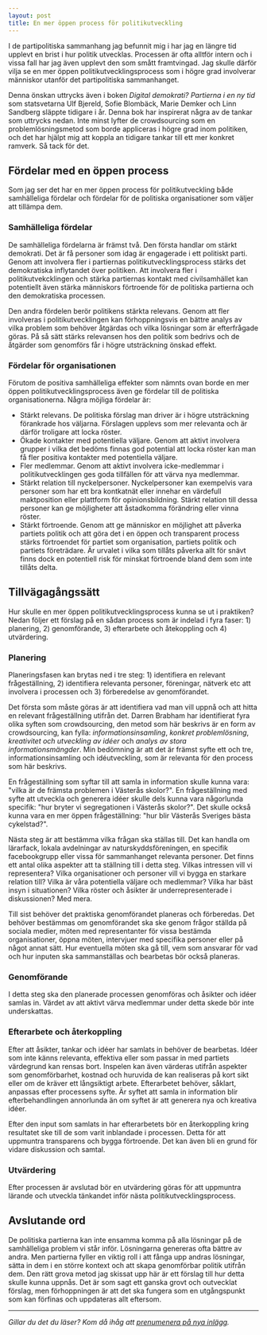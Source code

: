 ```yaml
---
layout: post
title: En mer öppen process för politikutveckling
---
```


I de partipolitiska sammanhang jag befunnit mig i har jag en längre
tid upplevt en brist i hur politik utvecklas. Processen är ofta
alltför intern och i vissa fall har jag även upplevt den som
smått framtvingad. Jag skulle därför vilja se en mer öppen
politikutvecklingsprocess som i högre grad involverar människor
utanför det partipolitiska sammanhanget.

Denna önskan uttrycks även i boken *Digital demokrati? Partierna
i en ny tid* som statsvetarna Ulf Bjereld, Sofie Blombäck, Marie
Demker och Linn Sandberg släppte tidigare i år. Denna bok har
inspirerat några av de tankar som uttrycks nedan. Inte minst
lyfter de crowdsourcing som en problemlösningsmetod som borde
appliceras i högre grad inom politiken, och det har hjälpt mig
att koppla an tidigare tankar till ett mer konkret ramverk. Så
tack för det.


## Fördelar med en öppen process

Som jag ser det har en mer öppen process för politikutveckling
både samhälleliga fördelar och fördelar för de politiska
organisationer som väljer att tillämpa dem.

### Samhälleliga fördelar

De samhälleliga fördelarna är främst två. Den första handlar om
stärkt demokrati. Det är få personer som idag är engagerade i ett
politiskt parti. Genom att involvera fler i partiernas
politikutvecklingsprocess stärks det demokratiska inflytandet
över politiken. Att involvera fler i politikutvekcklingen och
stärka partiernas kontakt med civilsamhället kan potentiellt även
stärka människors förtroende för de politiska partierna och den
demokratiska processen.

Den andra fördelen berör politikens stärkta relevans. Genom att
fler involveras i politikutvecklingen kan förhoppningsvis en
bättre analys av vilka problem som behöver åtgärdas och vilka
lösningar som är efterfrågade göras. På så sätt stärks relevansen
hos den politik som bedrivs och de åtgärder som genomförs får i
högre utsträckning önskad effekt.

### Fördelar för organisationen

Förutom de positiva samhälleliga effekter som nämnts ovan borde
en mer öppen politikutvecklingsprocess även ge fördelar till de
politiska organisationerna. Några möjliga fördelar är:

* Stärkt relevans. De politiska förslag man driver är i högre
  utsträckning förankrade hos väljarna. Förslagen upplevs som mer
  relevanta och är därför troligare att locka röster.
* Ökade kontakter med potentiella väljare. Genom att aktivt
  involvera grupper i vilka det bedöms finnas god potential att
  locka röster kan man få fler positiva kontakter med potentiella
  väljare.
* Fler medlemmar. Genom att aktivt involvera icke-medlemmar i
  politikutvecklingen ges goda tillfällen för att värva nya
  medlemmar.
* Stärkt relation till nyckelpersoner. Nyckelpersoner kan
  exempelvis vara personer som har ett bra kontkatnät eller
  innehar en värdefull maktposition eller plattform för
  opinionsbildning. Stärkt relation till dessa personer kan ge
  möjligheter att åstadkomma förändring eller vinna röster. 
* Stärkt förtroende. Genom att ge människor en möjlighet att
  påverka partiets politik och att göra det i en öppen och
  transparent process stärks förtroendet för partiet som
  organisation, partiets politik och partiets företrädare. Är
  urvalet i vilka som tillåts påverka allt för snävt finns dock
  en potentiell risk för minskat förtroende bland dem som inte
  tillåts delta.


## Tillvägagångssätt

Hur skulle en mer öppen politikutvecklingsprocess kunna se ut i
praktiken? Nedan följer ett förslag på en sådan process som är
indelad i fyra faser: 1) planering, 2) genomförande, 3)
efterarbete och åtekoppling och 4) utvärdering.

### Planering

Planeringsfasen kan brytas ned i tre steg: 1) identifiera en relevant
frågeställning, 2) identifiera relevanta personer, föreningar,
nätverk etc att involvera i processen och 3) förberedelse av
genomförandet.

Det första som måste göras är att identifiera vad man vill uppnå
och att hitta en relevant frågeställning utifrån det. Darren
Brabham har identifierat fyra olika syften som crowdsourcing, den
metod som här beskrivs är en form av crowdsourcing, kan fylla:
*informationsinsamling*, *konkret problemlösning*, *kreativitet
och utveckling av idéer* och *analys av stora
informationsmängder*. Min bedömning är att det är främst syfte
ett och tre, informationsinsamling och idéutveckling, som är
relevanta för den process som här beskrivs.

En frågeställning som syftar till att samla in information skulle
kunna vara: "vilka är de främsta problemen i Västerås skolor?". En
frågeställning med syfte att utveckla och generera idéer skulle
dels kunna vara någorlunda specifik: "hur bryter vi segregationen
i Västerås skolor?". Det skulle också kunna vara en mer öppen
frågeställning: "hur blir Västerås Sveriges bästa cykelstad?".

Nästa steg är att bestämma vilka frågan ska ställas till. Det kan
handla om lärarfack, lokala avdelningar av naturskyddsföreningen,
en specifik facebookgrupp eller vissa för sammanhanget relevanta
personer. Det finns ett antal olika aspekter att ta ställning
till i detta steg. Vilkas intressen vill vi representera? Vilka
organisationer och personer vill vi bygga en starkare relation
till? Vilka är våra potentiella väljare och medlemmar? Vilka har
bäst insyn i situationen? Vilka röster och åsikter är
underrepresenterade i diskussionen? Med mera.

Till sist behöver det praktiska genomförandet planeras och
förberedas. Det behöver bestämmas om genomförandet ska ske genom
frågor ställda på sociala medier, möten med representanter för
vissa bestämda organisationer, öppna möten, intervjuer med
specifika personer eller på något annat sätt. Hur eventuella
möten ska gå till, vem som ansvarar för vad och hur inputen ska
sammanställas och bearbetas bör också planeras.

### Genomförande

I detta steg ska den planerade processen genomföras och åsikter
och idéer samlas in. Värdet av att aktivt värva medlemmar under
detta skede bör inte underskattas.

### Efterarbete och återkoppling

Efter att åsikter, tankar och idéer har samlats in behöver de
bearbetas. Idéer som inte känns relevanta, effektiva eller som
passar in med partiets värdegrund kan rensas bort. Inspelen kan
även värderas utifrån aspekter som genomförbarhet, kostnad och
huruvida de kan realiseras på kort sikt eller om de kräver ett
långsiktigt arbete. Efterarbetet behöver, såklart, anpassas efter
processens syfte. Är syftet att samla in information blir
efterbehandlingen annorlunda än om syftet är att generera nya och
kreativa idéer.

Efter den input som samlats in har efterarbetets bör en
återkoppling kring resultatet ske till de som varit inblandade i
processen. Detta för att uppmuntra transparens och bygga
förtroende. Det kan även bli en grund för vidare diskussion och
samtal.

### Utvärdering

Efter processen är avslutad bör en utvärdering göras för att
uppmuntra lärande och utveckla tänkandet inför nästa
politikutvecklingsprocess.


## Avslutande ord

De politiska partierna kan inte ensamma komma på alla lösningar på de
samhälleliga problem vi står inför. Lösningarna genereras ofta
bättre av andra. Men partierna fyller en viktig roll i att
fånga upp andras lösningar, sätta in dem i en större kontext och
att skapa genomförbar politik utifrån dem. Den rätt grova metod
jag skissat upp här är ett förslag till hur detta skulle kunna
uppnås. Det är som sagt ett ganska grovt och outvecklat förslag,
men förhoppningen är att det ska fungera som en utgångspunkt som
kan förfinas och uppdateras allt eftersom.

---
*Gillar du det du läser? Kom då ihåg att [prenumenera på nya
inlägg][1].*

[1]: http://eepurl.com/dKMp0w	"Mailformulär"

